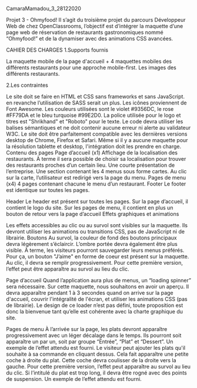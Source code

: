 CamaraMamadou_3_28122020

Projet 3 - Ohmyfood!
Il s’agit du troisième projet du parcours Développeur Web de chez OpenClassrooms, l’objectif est d’intégrer la maquette d’une page web de réservation de restaurants gastronomiques nommé “Ohmyfood!” et de la dynamiser avec des animations CSS avancées.

CAHIER DES CHARGES
1.Supports fournis

La maquette mobile de la page d'accueil + 4 maquettes mobiles des différents restaurants pour une approche mobile-first.
Les images des différents restaurants.

2.Les contraintes

Le site doit se faire en HTML et CSS sans frameworks et sans JavaScript. en revanche l’utilisation de SASS serait un plus.
Les icônes proviennent de Font Awesome.
Les couleurs utilisées sont le violet #9356DC, le rose #FF79DA et le bleu turquoise #99E2D0.
La police utilisée pour le logo et titres est "Shrikhand" et "Roboto" pour le texte.
Le code devra utiliser les balises sémantiques et ne doit contenir aucune erreur ni alerte au validateur W3C.
Le site doit être parfaitement compatible avec les dernières versions desktop de Chrome, Firefox et Safari.
Même si il y a aucune maquette pour la résolution tablette et desktop, l'intégration doit les prendre en charge.
Contenu des pages
Page d’accueil (x1)
Affichage de la localisation des restaurants. À terme il sera possible de choisir sa localisation pour trouver des restaurants proches d’un certain lieu.
Une courte présentation de l’entreprise.
Une section contenant les 4 menus sous forme cartes. Au clic sur la carte, l’utilisateur est redirigé vers la page du menu.
Pages de menu (x4)
4 pages contenant chacune le menu d’un restaurant.
Footer
Le footer est identique sur toutes les pages.

Header
Le header est présent sur toutes les pages.
Sur la page d’accueil, il contient le logo du site.
Sur les pages de menu, il contient en plus un bouton de retour vers la page d’accueil
Effets graphiques et animations

Les effets accessibles au clic ou au survol sont visibles sur la maquette. Ils devront utiliser les animations ou transitions CSS, pas de JavaScript ni de librairie. Boutons
Au survol, la couleur de fond des boutons principaux devra légèrement s’éclaircir. L’ombre portée devra également être plus visible.
À terme, les visiteurs pourront sauvegarder leurs menus préférés. Pour ça, un bouton "J’aime" en forme de coeur est présent sur la maquette. Au clic, il devra se remplir progressivement. Pour cette première version, l’effet peut être apparaître au survol au lieu du clic.

Page d’accueil
Quand l’application aura plus de menus, un “loading spinner” sera nécessaire. Sur cette maquette, nous souhaitons en avoir un aperçu. Il devra apparaître pendant 1 à 3 secondes quand on arrive sur la page d'accueil, couvrir l'intégralité de l'écran, et utiliser les animations CSS (pas de librairie). Le design de ce loader n’est pas défini, toute proposition est donc la bienvenue tant qu’elle est cohérente avec la charte graphique du site.

Pages de menu
À l’arrivée sur la page, les plats devront apparaître progressivement avec un léger décalage dans le temps. Ils pourront soit apparaître un par un, soit par groupe “Entrée”, “Plat” et “Dessert”. Un exemple de l’effet attendu est fourni.
Le visiteur peut ajouter les plats qu'il souhaite à sa commande en cliquant dessus. Cela fait apparaître une petite coche à droite du plat. Cette coche devra coulisser de la droite vers la gauche. Pour cette première version, l’effet peut apparaître au survol au lieu du clic. Si l’intitulé du plat est trop long, il devra être rogné avec des points de suspension. Un exemple de l’effet attendu est fourni.
